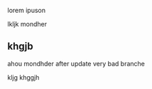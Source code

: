  lorem ipuson 

lkljk mondher 
 ## khgjb 







 ahou mondhder after update very bad branche

kljg khggjh